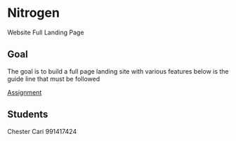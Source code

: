 # Nitrogen
Website Full Landing Page


## Goal
The goal is to build a full page landing site with various features below is
the guide line that must be followed

[Assignment](https://docs.google.com/document/d/13fr-JHRaD_-FhBqijih86IS-1KeVoMHmYAkqchb0nOI/edit)


## Students
Chester Cari 991417424

